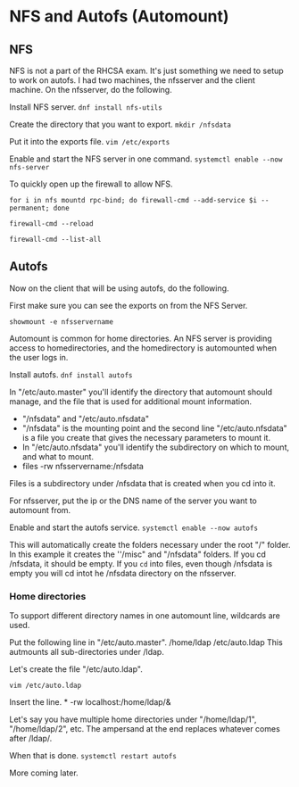 # NFS and Autofs (Automount)

## NFS

NFS is not a part of the RHCSA exam. It's just something we need to setup to work on autofs. I had two machines, the nfsserver and the client machine. On the nfsserver, do the following.

Install NFS server.
``dnf install nfs-utils``

Create the directory that you want to export. 
``mkdir /nfsdata``

Put it into the exports file.
``vim /etc/exports``

Enable and start the NFS server in one command.
``systemctl enable --now nfs-server``

To quickly open up the firewall to allow NFS.

``for i in nfs mountd rpc-bind; do firewall-cmd --add-service $i --permanent; done``

``firewall-cmd --reload``

``firewall-cmd --list-all``

## Autofs

Now on the client that will be using autofs, do the following.

First make sure you can see the exports on from the NFS Server.

``showmount -e nfsservername``

Automount is common for home directories. An NFS server is providing access to homedirectories, and the homedirectory is automounted when the user logs in.

Install autofs.
``dnf install autofs``

In "/etc/auto.master" you'll identify the directory that automount should manage, and the file that is used for additional mount information.

- "/nfsdata" and "/etc/auto.nfsdata"
- "/nfsdata" is the mounting point and the second line "/etc/auto.nfsdata" is a file you create that gives the necessary parameters to mount it.
- In "/etc/auto.nfsdata" you'll identify the subdirectory on which to mount, and what to mount.
- files -rw nfsservername:/nfsdata

Files is a subdirectory under /nfsdata that is created when you cd into it.

For nfsserver, put the ip or the DNS name of the server you want to automount from.

Enable and start the autofs service.
``systemctl enable --now autofs``

This will automatically create the folders necessary under the root "/" folder. In this example it creates the ''/misc" and "/nfsdata" folders. If you cd /nfsdata, it should be empty. If you ``cd`` into files, even though /nfsdata is empty you will cd intot he /nfsdata directory on the nfsserver.

### Home directories

To support different directory names in one automount line, wildcards are used.

Put the following line in "/etc/auto.master".
/home/ldap    /etc/auto.ldap
This autmounts all sub-directories under /ldap.

Let's create the file "/etc/auto.ldap".

``vim /etc/auto.ldap``

Insert the line.
\*    -rw  localhost:/home/ldap/&

Let's say you have multiple home directories under "/home/ldap/1", "/home/ldap/2", etc. The ampersand at the end replaces whatever comes after /ldap/.

When that is done.
``systemctl restart autofs``

More coming later.


